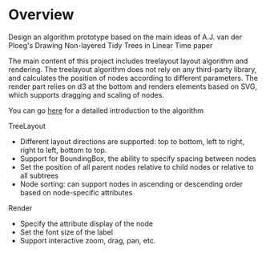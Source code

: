 # Overview

Design an algorithm prototype based on the main ideas of A.J. van der Ploeg's Drawing Non-layered Tidy Trees in Linear Time paper

The main content of this project includes treelayout layout algorithm and rendering. The treelayout algorithm does not rely on any third-party library, and calculates the position of nodes according to different parameters. The render part relies on d3 at the bottom and renders elements based on SVG, which supports dragging and scaling of nodes.

You can go [here](https://juejin.cn/post/7119033896003436580) for a detailed introduction to the algorithm

TreeLayout

- Different layout directions are supported: top to bottom, left to right, right to left, bottom to top.
- Support for BoundingBox, the ability to specify spacing between nodes
- Set the position of all parent nodes relative to child nodes or relative to all subtrees
- Node sorting: can support nodes in ascending or descending order based on node-specific attributes

Render

- Specify the attribute display of the node
- Set the font size of the label
- Support interactive zoom, drag, pan, etc.
